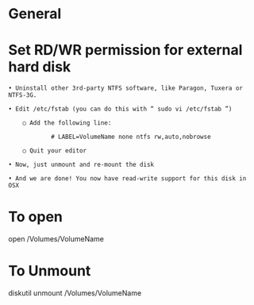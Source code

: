 # General

# Set RD/WR permission for external hard disk
	• Uninstall other 3rd-party NTFS software, like Paragon, Tuxera or NTFS-3G.
	
	• Edit /etc/fstab (you can do this with “ sudo vi /etc/fstab ”)
	
		○ Add the following line:
		
    			# LABEL=VolumeName none ntfs rw,auto,nobrowse
			
		○ Quit your editor
		
	• Now, just unmount and re-mount the disk
	
	• And we are done! You now have read-write support for this disk in OSX
	

# To open 

open /Volumes/VolumeName

# To Unmount
diskutil unmount /Volumes/VolumeName
